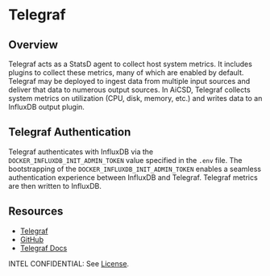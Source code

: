 # Telegraf

## Overview

Telegraf acts as a StatsD agent to collect host system metrics. It includes plugins to collect these metrics, many of which are enabled by default. Telegraf may be deployed to ingest data from multiple input sources and deliver that data to numerous output sources. In AiCSD, Telegraf collects system metrics on utilization (CPU, disk, memory, etc.) and writes data to an InfluxDB output plugin.

## Telegraf Authentication

Telegraf authenticates with InfluxDB via the `DOCKER_INFLUXDB_INIT_ADMIN_TOKEN` value specified in the `.env` file. The bootstrapping of the `DOCKER_INFLUXDB_INIT_ADMIN_TOKEN` enables a seamless authentication experience between InfluxDB and Telegraf. Telegraf metrics are then written to InfluxDB. 

## Resources

- [Telegraf](https://www.influxdata.com/time-series-platform/telegraf/)
- [GitHub](https://github.com/influxdata/telegraf)
- [Telegraf Docs](https://github.com/influxdata/telegraf/tree/master/docs)

INTEL CONFIDENTIAL: See [License](../LICENSE.md).
